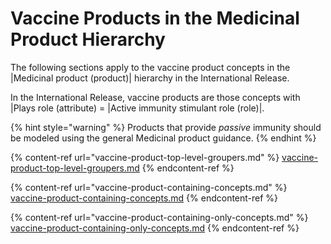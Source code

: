 # Vaccine Products in the Medicinal Product Hierarchy

The following sections apply to the vaccine product concepts in the |Medicinal product (product)| hierarchy in the International Release.

In the International Release, vaccine products are those concepts with |Plays role (attribute) = |Active immunity stimulant role (role)|.

{% hint style="warning" %}
Products that provide _passive_ immunity should be modeled using the general Medicinal product guidance.
{% endhint %}

{% content-ref url="vaccine-product-top-level-groupers.md" %}
[vaccine-product-top-level-groupers.md](vaccine-product-top-level-groupers.md)
{% endcontent-ref %}

{% content-ref url="vaccine-product-containing-concepts.md" %}
[vaccine-product-containing-concepts.md](vaccine-product-containing-concepts.md)
{% endcontent-ref %}

{% content-ref url="vaccine-product-containing-only-concepts.md" %}
[vaccine-product-containing-only-concepts.md](vaccine-product-containing-only-concepts.md)
{% endcontent-ref %}

